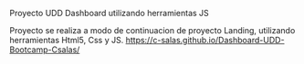 Proyecto UDD Dashboard utilizando herramientas JS


Proyecto se realiza a modo de continuacion de proyecto Landing, utilizando herramientas Html5, Css y JS.
https://c-salas.github.io/Dashboard-UDD-Bootcamp-Csalas/
